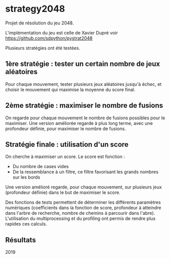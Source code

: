 # strategy2048

Projet de résolution du jeu 2048.

L'implémentation du jeu est celle de Xavier Dupré voir https://github.com/sdpython/pystrat2048

Plusieurs stratégies ont été testées. 

## 1ère stratégie : tester un certain nombre de jeux aléatoires

Pour chaque mouvement, tester plusieurs jeux aléatoires jusqu'à échec, et choisir le mouvement qui maximise la moyenne du score final.

## 2ème stratégie : maximiser le nombre de fusions

On regarde pour chaque mouvement le nombre de fusions possibles pour le maximiser. 
Une version améliorée regarde à plus long terme, avec une profondeur définie, pour maximiser le nombre de fusions.

## Stratégie finale : utilisation d'un score

On cherche à maximiser un score. Le score est fonction :

* Du nombre de cases vides
* De la ressemblance à un filtre, ce filtre favorisant les grands nombres sur les bords

Une version amélioré regarde, pour chaque mouvement, sur plusieurs jeux (profondeur définie) dans le but de maximiser le score. 

Des fonctions de tests permettent de déterminer les différents paramètres numériques (coefficients dans la fonction de score, profondeur à atteindre dans l'arbre de recherche, nombre de chemins à parcourir dans l'abre). L'utilisation du multiprocessing et du profiling ont permis de rendre plus rapides ces calculs. 

## Résultats 



2019
